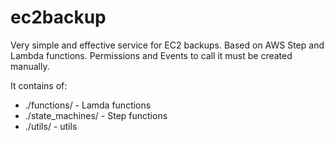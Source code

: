 # ec2backup
Very simple and effective service for EC2 backups. Based on AWS Step and Lambda functions. Permissions and Events to call it must be created manually.

It contains of:
   - ./functions/ - Lamda functions
   - ./state_machines/ - Step functions
   - ./utils/ - utils

